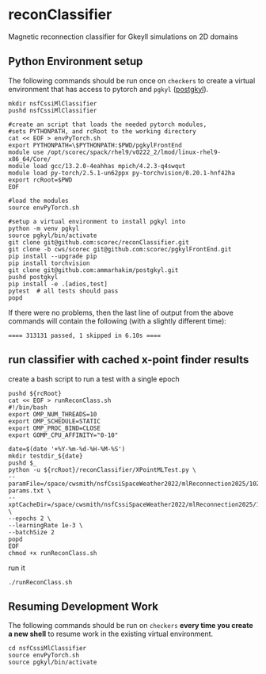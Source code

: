 # reconClassifier
Magnetic reconnection classifier for Gkeyll simulations on 2D domains

## Python Environment setup

The following commands should be run once on `checkers` to create a virtual environment that has access to pytorch and `pgkyl` ([postgkyl](https://github.com/ammarhakim/postgkyl)).

```
mkdir nsfCssiMlClassifier
pushd nsfCssiMlClassifier

#create an script that loads the needed pytorch modules,
#sets PYTHONPATH, and rcRoot to the working directory
cat << EOF > envPyTorch.sh
export PYTHONPATH=\$PYTHONPATH:$PWD/pgkylFrontEnd
module use /opt/scorec/spack/rhel9/v0222_2/lmod/linux-rhel9-x86_64/Core/
module load gcc/13.2.0-4eahhas mpich/4.2.3-q4swqut
module load py-torch/2.5.1-un62ppx py-torchvision/0.20.1-hnf42ha
export rcRoot=$PWD
EOF

#load the modules
source envPyTorch.sh

#setup a virtual environment to install pgkyl into
python -m venv pgkyl
source pgkyl/bin/activate
git clone git@github.com:scorec/reconClassifier.git
git clone -b cws/scorec git@github.com:scorec/pgkylFrontEnd.git
pip install --upgrade pip
pip install torchvision
git clone git@github.com:ammarhakim/postgkyl.git
pushd postgkyl
pip install -e .[adios,test]
pytest  # all tests should pass
popd
```

If there were no problems, then the last line of output from the above commands will contain the following (with a slightly different time):

`==== 313131 passed, 1 skipped in 6.10s ====`


## run classifier with cached x-point finder results


create a bash script to run a test with a single epoch

```
pushd ${rcRoot}
cat << EOF > runReconClass.sh
#!/bin/bash
export OMP_NUM_THREADS=10
export OMP_SCHEDULE=STATIC
export OMP_PROC_BIND=CLOSE
export GOMP_CPU_AFFINITY="0-10"

date=$(date '+%Y-%m-%d-%H-%M-%S')
mkdir testdir_${date}
pushd $_
python -u ${rcRoot}/reconClassifier/XPointMLTest.py \
--paramFile=/space/cwsmith/nsfCssiSpaceWeather2022/mlReconnection2025/1024Res_v0/pkpm_2d_turb_p2-params.txt \
--xptCacheDir=/space/cwsmith/nsfCssiSpaceWeather2022/mlReconnection2025/1024Res_v0/cache04082025 \
--epochs 2 \
--learningRate 1e-3 \
--batchSize 2
popd
EOF
chmod +x runReconClass.sh
```

run it

```
./runReconClass.sh
```

## Resuming Development Work

The following commands should be run on `checkers` **every time you create a new shell** to resume work in the existing virtual environment.

```
cd nsfCssiMlClassifier
source envPyTorch.sh
source pgkyl/bin/activate
```
